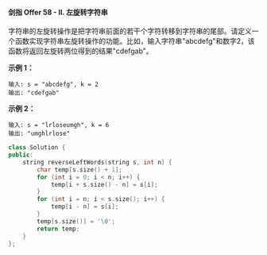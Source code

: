 #### 剑指 Offer 58 - II. 左旋转字符串
字符串的左旋转操作是把字符串前面的若干个字符转移到字符串的尾部。请定义一个函数实现字符串左旋转操作的功能。比如，输入字符串"abcdefg"和数字2，该函数将返回左旋转两位得到的结果"cdefgab"。

 

**示例 1：**
```
输入: s = "abcdefg", k = 2
输出: "cdefgab"
```
**示例 2：**
```
输入: s = "lrloseumgh", k = 6
输出: "umghlrlose"
```

```c++
class Solution {
public:
    string reverseLeftWords(string s, int n) {
        char temp[s.size() + 1];
        for (int i = 0; i < n; i++) {
            temp[i + s.size() - n] = s[i];
        }
        for (int i = n; i < s.size(); i++) {
            temp[i - n] = s[i];
        }
        temp[s.size()] = '\0';
        return temp;
    }  
};
```